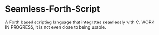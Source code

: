# Seamless-Forth-Script
 A Forth based scripting language that integrates seamlessly with C.
WORK IN PROGRESS, it is not even close to being usable.

